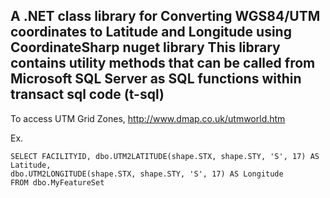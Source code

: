 ## A .NET class library for Converting WGS84/UTM coordinates to Latitude and Longitude using CoordinateSharp nuget library This library contains utility methods that can be called from Microsoft SQL Server as SQL functions within transact sql code (t-sql)

To access UTM Grid Zones, http://www.dmap.co.uk/utmworld.htm

Ex. 
```
SELECT FACILITYID, dbo.UTM2LATITUDE(shape.STX, shape.STY, 'S', 17) AS Latitude,
dbo.UTM2LONGITUDE(shape.STX, shape.STY, 'S', 17) AS Longitude
FROM dbo.MyFeatureSet
```
